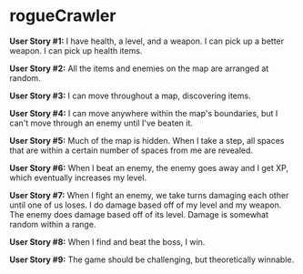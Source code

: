 # rogueCrawler 

**User Story #1:** I have health, a level, and a weapon. I can pick up a better weapon. I can pick up health items.

**User Story #2:** All the items and enemies on the map are arranged at random.

**User Story #3:** I can move throughout a map, discovering items.

**User Story #4:** I can move anywhere within the map's boundaries, but I can't move through an enemy until I've beaten it.

**User Story #5:** Much of the map is hidden. When I take a step, all spaces that are within a certain number of spaces from me are revealed.

**User Story #6:** When I beat an enemy, the enemy goes away and I get XP, which eventually increases my level.

**User Story #7:** When I fight an enemy, we take turns damaging each other until one of us loses. I do damage based off of my level and my weapon. The enemy does damage based off of its level. Damage is somewhat random within a range.

**User Story #8:** When I find and beat the boss, I win.

**User Story #9:** The game should be challenging, but theoretically winnable.
